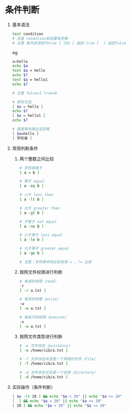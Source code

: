 # 条件判断

1. 基本语法
    
    ```bash
    test condition
    # 注意 condition前后要有空格
    # 注意 条件非空即为true [ lbh ] 返回 true [  ] 返回false
    ```
    
    eg
    
    ```bash
    a=hello
    echo $a
    test $a = hello
    echo $?
    test $a = hello1
    echo $?
    
    # 注意 false=1 true=0
    
    # 简写方法
    [ $a = hello ]
    echo $?
    [ $a = hello1 ]
    echo $?
    
    # 若是等号两边无空格
    [ $a=hello ]
    [ 字符串 ]
    ```
    

1. 常用判断条件
    1. 两个整数之间比较
        
        ```bash
        # 字符串等于
        [ a = b ]
        
        # 等于 equal
        [ a -eq b ]
        
        # 小于 less then
        [ a -lt b ]
        
        # 大于 greater then
        [ a -gt b ]
        
        # 不等于 not equal
        [ a -ne b ]
        
        # 小于等于 less equal
        [ a -le b ]
        
        # 大于等于 greater equal
        [ a -ge b ]
        
        # 注意：字符串中的比较采用 = 、!= 比较
        ```
        
    2. 按照文件权限进行判断
        
        ```bash
        # 有读的权限（read）
        -r 
        [ -r a.txt ]
        
        # 有写的权限（write）
        -w
        [ -w a.txt ]
        
        # 有执行的权限（execute）
        -x
        [ -w a.txt ]
        ```
        
    3. 按照文件类型进行判断
        
        ```bash
        # -e 文件存在（existence）
        [ -e /home/cib/a.txt ]
        
        # -f 文件存在并且是一个常规的文件（file）
        [ -f /home/cib/a.txt ]
        
        # -d 文件存在并且是一个目录（directory）
        [ -d /home/cib/a.txt ]
        ```
        
2. 实际操作（条件判断）
    
    ```bash
    [ $a -lt 20 ] && echo "$a < 20" || echo "$a >= 20"
    [  ] && echo "$a < 20" || echo "$a >= 20"
    [ 20 ] && echo "$a < 20" || echo "$a >= 20"
    ```